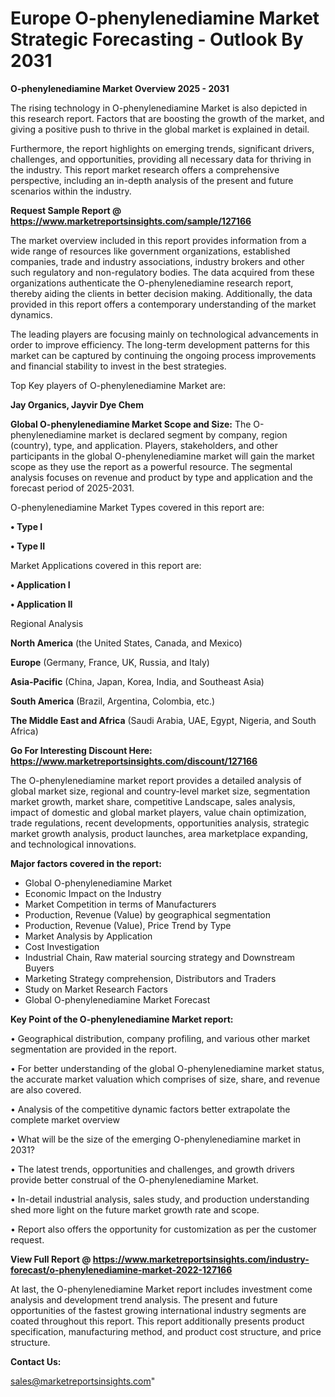   # Europe O-phenylenediamine Market Strategic Forecasting - Outlook By 2031

<Strong> O-phenylenediamine Market Overview 2025 - 2031</strong>

The rising technology in O-phenylenediamine Market is also depicted in this research report. Factors that are boosting the growth of the market, and giving a positive push to thrive in the global market is explained in detail.

Furthermore, the report highlights on emerging trends, significant drivers, challenges, and opportunities, providing all necessary data for thriving in the industry. This report market research offers a comprehensive perspective, including an in-depth analysis of the present and future scenarios within the industry.

<strong>Request Sample Report @ <a href=https://www.marketreportsinsights.com/sample/127166>https://www.marketreportsinsights.com/sample/127166</a></strong>

The market overview included in this report provides information from a wide range of resources like government organizations, established companies, trade and industry associations, industry brokers and other such regulatory and non-regulatory bodies. The data acquired from these organizations authenticate the O-phenylenediamine research report, thereby aiding the clients in better decision making. Additionally, the data provided in this report offers a contemporary understanding of the market dynamics.

The leading players are focusing mainly on technological advancements in order to improve efficiency. The long-term development patterns for this market can be captured by continuing the ongoing process improvements and financial stability to invest in the best strategies.

Top Key players of O-phenylenediamine Market are:

<strong>Jay Organics, Jayvir Dye Chem</strong>

<strong><b>Global O-phenylenediamine Market Scope and Size:</b></strong>
The O-phenylenediamine market is declared segment by company, region (country), type, and application. Players, stakeholders, and other participants in the global O-phenylenediamine market will gain the market scope as they use the report as a powerful resource. The segmental analysis focuses on revenue and product by type and application and the forecast period of 2025-2031.

O-phenylenediamine Market Types covered in this report are:

<strong>• Type I

• Type II</strong>

Market Applications covered in this report are:

<strong>• Application I

• Application II</strong> 

Regional Analysis

<strong>North America</strong> (the United States, Canada, and Mexico)

<strong>Europe</strong> (Germany, France, UK, Russia, and Italy)

<strong>Asia-Pacific</strong> (China, Japan, Korea, India, and Southeast Asia)

<strong>South America</strong> (Brazil, Argentina, Colombia, etc.)

<strong>The Middle East and Africa</strong> (Saudi Arabia, UAE, Egypt, Nigeria, and South Africa)

<strong>Go For Interesting Discount Here: <a href=https://www.marketreportsinsights.com/discount/127166>https://www.marketreportsinsights.com/discount/127166</a></strong>

The O-phenylenediamine market report provides a detailed analysis of global market size, regional and country-level market size, segmentation market growth, market share, competitive Landscape, sales analysis, impact of domestic and global market players, value chain optimization, trade regulations, recent developments, opportunities analysis, strategic market growth analysis, product launches, area marketplace expanding, and technological innovations.

<strong><b>Major factors covered in the report:</b></strong>
<ul>
  <li>Global O-phenylenediamine Market </li>
  <li>Economic Impact on the Industry</li>
  <li>Market Competition in terms of Manufacturers</li>
  <li>Production, Revenue (Value) by geographical segmentation</li>
  <li>Production, Revenue (Value), Price Trend by Type</li>
  <li>Market Analysis by Application</li>
  <li>Cost Investigation</li>
  <li>Industrial Chain, Raw material sourcing strategy and Downstream Buyers</li>
  <li>Marketing Strategy comprehension, Distributors and Traders</li>
  <li>Study on Market Research Factors</li>
  <li>Global O-phenylenediamine Market Forecast</li>
</ul>

<strong><b>Key Point of the O-phenylenediamine Market report:</b></strong>

• Geographical distribution, company profiling, and various other market segmentation are provided in the report.

• For better understanding of the global O-phenylenediamine market status, the accurate market valuation which comprises of size, share, and revenue are also covered.

• Analysis of the competitive dynamic factors better extrapolate the complete market overview

• What will be the size of the emerging O-phenylenediamine market in 2031?

• The latest trends, opportunities and challenges, and growth drivers provide better construal of the O-phenylenediamine Market.

• In-detail industrial analysis, sales study, and production understanding shed more light on the future market growth rate and scope.

• Report also offers the opportunity for customization as per the customer request.

<strong><b>View Full Report @ <a href=https://www.marketreportsinsights.com/industry-forecast/o-phenylenediamine-market-2022-127166>https://www.marketreportsinsights.com/industry-forecast/o-phenylenediamine-market-2022-127166</a></b></strong>


At last, the O-phenylenediamine Market report includes investment come analysis and development trend analysis. The present and future opportunities of the fastest growing international industry segments are coated throughout this report. This report additionally presents product specification, manufacturing method, and product cost structure, and price structure.

<strong>Contact Us:</strong>

sales@marketreportsinsights.com"
